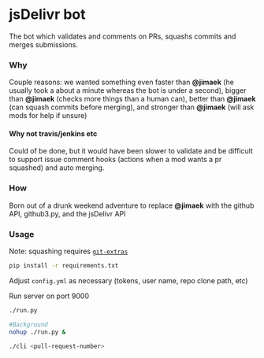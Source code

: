 jsDelivr bot
=============

The bot which validates and comments on PRs, squashs commits and merges submissions.

### Why

Couple reasons: we wanted something even faster than **@jimaek** (he usually took a about a minute whereas the bot is under a second), bigger than **@jimaek** (checks more things than a human can), better than **@jimaek** (can squash commits before merging), and stronger than **@jimaek** (will ask mods for help if unsure)

#### Why not travis/jenkins etc

Could of be done, but it would have been slower to validate and be difficult to support issue comment hooks (actions when a mod wants a pr squashed) and auto merging.

### How

Born out of a drunk weekend adventure to replace **@jimaek** with the github API, github3.py, and the jsDelivr API

### Usage

Note: squashing requires [`git-extras`](https://github.com/tj/git-extras)

```sh
pip install -r requirements.txt
```

Adjust `config.yml` as necessary (tokens, user name, repo clone path, etc)

Run server on port 9000
```sh
./run.py

#Background
nohup ./run.py &
```

```sh
./cli <pull-request-number>
```
